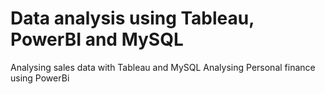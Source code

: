 # Data analysis using Tableau, PowerBI and MySQL
Analysing sales data with Tableau and MySQL
Analysing Personal finance using PowerBi

